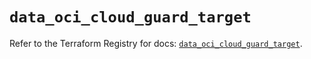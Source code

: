 # `data_oci_cloud_guard_target`

Refer to the Terraform Registry for docs: [`data_oci_cloud_guard_target`](https://registry.terraform.io/providers/oracle/oci/6.37.0/docs/data-sources/cloud_guard_target).
